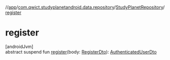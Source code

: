 //[app](../../../index.md)/[com.qwict.studyplanetandroid.data.repository](../index.md)/[StudyPlanetRepository](index.md)/[register](register.md)

# register

[androidJvm]\
abstract suspend fun [register](register.md)(body: [RegisterDto](../../com.qwict.studyplanetandroid.data.remote.dto/-register-dto/index.md)): [AuthenticatedUserDto](../../com.qwict.studyplanetandroid.data.remote.dto/-authenticated-user-dto/index.md)
